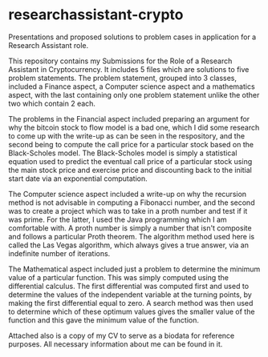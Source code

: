 # researchassistant-crypto
Presentations and proposed solutions to problem cases in application for a Research Assistant role.

This repository contains my Submissions for the Role of a Research Assistant in Cryptocurrency. 
It includes 5 files which are solutions to five problem statements. The problem statement, grouped into 3 classes, included a Finance aspect, a Computer science aspect and a mathematics aspect, with the last containing only one problem statement unlike the other two which contain 2 each.

The problems in the Financial aspect included preparing an argument for why the bitcoin stock to flow model is a bad one, which I did some research to come up with the write-up as can be seen in the respository, and the second being to compute the call price for a particular stock based on the Black-Scholes model.
The Black-Scholes model is simply a statistical equation used to predict the eventual call price of a particular stock using the main stock price and exercise price and discounting back to the initial start date via an exponential computation.

The Computer science aspect included a write-up on why the recursion method is not advisable in computing a Fibonacci number, and the second was to create a project which was to take in a proth number and test if it was prime.
For the latter, I used the Java programming which I am comfortable with. A proth number is simply a number that isn't composite and follows a particular Proth theorem. The algorithm method used here is called the Las Vegas algorithm, which always gives a true answer, via an indefinite number of iterations.

The Mathematical aspect included just a problem to determine the minimum value of a particular function. This was simply computed using the differential calculus. The first differential was computed first and used to determine the values of the independent variable at the turning points, by making the first differential equal to zero.
A search method was then used to determine which of these optimum values gives the smaller value of the function and this gave the minimum value of the function.

Attached also is a copy of my CV to serve as a biodata for reference purposes. All necessary information about me can be found in it.


